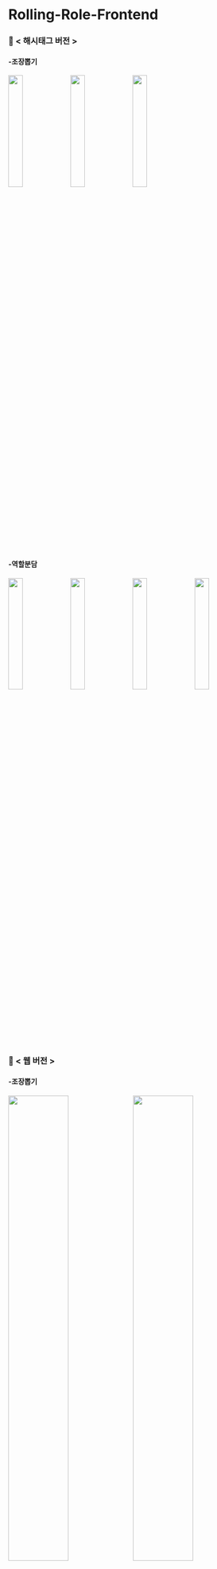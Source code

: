 # Rolling-Role-Frontend <br/>
### 🍰 < 해시태그 버전 >
<div>
  
  #### -조장뽑기
  <img src="https://user-images.githubusercontent.com/47634717/98064800-87f77000-1e96-11eb-9b36-a48988f77663.png" width="24%"/>
  <img src="https://user-images.githubusercontent.com/47634717/98064803-89289d00-1e96-11eb-9d81-cadaf7d89305.png" width="24%"/>
  <img src="https://user-images.githubusercontent.com/47634717/98064807-8b8af700-1e96-11eb-9264-ee97cff093a3.png" width="24%"/><br/><br/>
  
  #### -역할분담
  <img src="https://user-images.githubusercontent.com/47634717/98064835-9e053080-1e96-11eb-92c2-a20de455b709.png" width="24%"/>
  <img src="https://user-images.githubusercontent.com/47634717/98064841-a1002100-1e96-11eb-8837-53593c57b8aa.png" width="24%"/>
  <img src="https://user-images.githubusercontent.com/47634717/98064803-89289d00-1e96-11eb-9d81-cadaf7d89305.png" width="24%"/>
  <img src="https://user-images.githubusercontent.com/47634717/98064843-a2c9e480-1e96-11eb-9bd1-cbcf6d5148e0.png" width="24%"/>
</div>

### 🍰 < 웹 버전 >
<div>
  
  #### -조장뽑기
  <img src="https://user-images.githubusercontent.com/47634717/98064781-7ada8100-1e96-11eb-90ba-2a5684db9516.png" width="49%"/>
  <img src="https://user-images.githubusercontent.com/47634717/98064785-7ca44480-1e96-11eb-8841-bf0e0c2b8d1f.png" width="49%"/>
  <img src="https://user-images.githubusercontent.com/47634717/98064786-7f9f3500-1e96-11eb-9d4d-d93e8c61947b.png" width="49%"/><br/><br/>
  
  #### -역할분담
  <img src="https://user-images.githubusercontent.com/47634717/98064810-8ded5100-1e96-11eb-9421-a79e40741e09.png" width="49%"/>
  <img src="https://user-images.githubusercontent.com/47634717/98064818-934a9b80-1e96-11eb-8668-956b1bfb0214.png" width="49%"/>
  <img src="https://user-images.githubusercontent.com/47634717/98064785-7ca44480-1e96-11eb-8841-bf0e0c2b8d1f.png" width="49%"/>
  <img src="https://user-images.githubusercontent.com/47634717/98064828-9776b900-1e96-11eb-8c84-92ecb5e3135f.png" width="49%"/>
</div>
